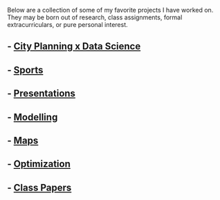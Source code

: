 ---
---

Below are a collection of some of my favorite projects I have worked on. They may be born out of research, class assignments, formal extracurriculars, or pure personal interest.

## - [City Planning x Data Science](./projects/planning)
## - [Sports](./projects/sports)
## - [Presentations](./projects/presentations)
## - [Modelling](./projects/modelling)
## - [Maps](./projects/maps)
## - [Optimization](./projects/optimization)
## - [Class Papers](./projects/papers)
